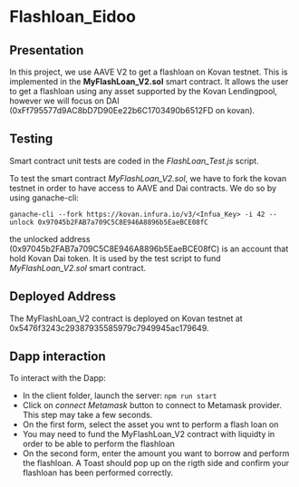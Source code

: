 # Flashloan_Eidoo

## Presentation

In this project, we use AAVE V2 to get a flashloan on Kovan testnet. This is implemented in the __MyFlashLoan_V2.sol__ smart contract. It allows the user to get a flashloan using any asset supported by the Kovan Lendingpool, however we will focus on DAI (0xFf795577d9AC8bD7D90Ee22b6C1703490b6512FD on kovan).
 


## Testing

Smart contract unit tests are coded in the _FlashLoan_Test.js_ script.

To test the smart contract _MyFlashLoan_V2.sol_, we have to fork the kovan testnet in order to have access to AAVE and Dai contracts. 
We do so by using ganache-cli:

`ganache-cli --fork https://kovan.infura.io/v3/<Infua_Key> -i 42 --unlock 0x97045b2FAB7a709C5C8E946A8896b5EaeBCE08fC`

the unlocked address (0x97045b2FAB7a709C5C8E946A8896b5EaeBCE08fC) is an account that hold Kovan Dai token. It is used by the test script to fund _MyFlashLoan_V2.sol_ smart contract.


## Deployed Address

The MyFlashLoan_V2 contract is deployed on Kovan testnet at 0x5476f3243c29387935585979c7949945ac179649.



## Dapp interaction

To interact with the Dapp:

* In the client folder, launch the server: 
`npm run start`
* Click on _connect Metamask_ button to connect to Metamask provider. This step may take a few seconds.
* On the first form, select the asset you wnt to perform a flash loan on
* You may need to fund the MyFlashLoan_V2 contract with liquidty in order to be able to perform the flashloan
* On the second form, enter the amount you want to borrow and perform the flashloan. A Toast should pop up on the rigth side and confirm your flashloan has been performed correctly.
